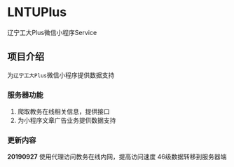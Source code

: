 # LNTUPlus
辽宁工大Plus微信小程序Service

## 项目介绍
为`辽宁工大Plus`微信小程序提供数据支持

### 服务器功能
1. 爬取教务在线相关信息，提供接口
2. 为小程序文章广告业务提供数据支持

### 更新内容
**20190927**
使用代理访问教务在线内网，提高访问速度
46级数据转移到服务器端
